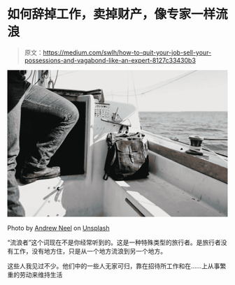# 如何辞掉工作，卖掉财产，像专家一样流浪

> 原文：<https://medium.com/swlh/how-to-quit-your-job-sell-your-possessions-and-vagabond-like-an-expert-8127c33430b3>

![](img/cdd631b762ac58a500bf529178283f35.png)

Photo by [Andrew Neel](https://unsplash.com/@andrewtneel?utm_source=unsplash&utm_medium=referral&utm_content=creditCopyText) on [Unsplash](https://unsplash.com/search/photos/vagabond?utm_source=unsplash&utm_medium=referral&utm_content=creditCopyText)

“流浪者”这个词现在不是你经常听到的。这是一种特殊类型的旅行者。是旅行者没有工作，没有地方住，只是从一个地方流浪到另一个地方。

这些人我见过不少。他们中的一些人无家可归，靠在招待所工作和在……上从事繁重的劳动来维持生活